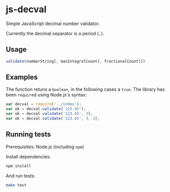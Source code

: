 # js-decval
Simple JavaScript decimal number validator.

Currently the decimal separator is a period (`.`).

## Usage

```javascript
validate(numberString[, maxIntegralCount[, fractionalCount]])
```

## Examples

The function retuns a `boolean`, in the following cases a `true`. The library has been `require`d using Node.js's syntax:

```javascript
var decval = require('../index');
var ok = decval.validate('123.45');
var ok = decval.validate('123.45', 3);
var ok = decval.validate('123.45', 3, 2);
```

## Running tests

Prerequisites: Node.js (including `npm`)

Install dependencies:

```sh
npm install
```

And run tests:

```sh
make test
```